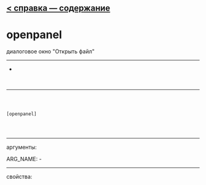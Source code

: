 [< справка — содержание](index.html)
---

# openpanel


диалоговое окно &#34;Открыть файл&#34;

---

-
<br>


---


```



[openpanel]


            
```

---
аргументы:

ARG_NAME: -<br>

---
свойства:



